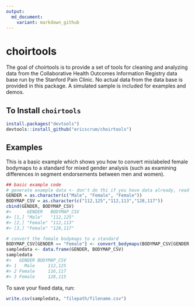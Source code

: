 ```yaml
---
output:
  md_document:
    variant: markdown_github
---
```


<!-- README.md is generated from README.Rmd. Please edit that file -->



# choirtools

The goal of choirtools is to provide a set of tools for cleaning and analyzing data from the Collaborative Health Outcomes Information Registry data base run by the Stanford Pain Clinic. No actual data from the data base is provided in this package. A simulated sample is included for examples and demos.

## To Install `choirtools`

```r
install.packages("devtools")
devtools::install_github("ericscrum/choirtools")
```

## Examples

This is a basic example which shows you how to convert mislabeled female bodymaps to a standard for mixed gender analysis (such as examining differences in segment endorsements between men and women).


```r
## basic example code
# generate example data <- don't do thi if you have data already, read it into R with read.delim
GENDER = as.character(c("Male", "Female", "Female"))
BODYMAP_CSV = as.character(c("112,125","112,113","128,117"))
cbind(GENDER, BODYMAP_CSV)
#>      GENDER   BODYMAP_CSV
#> [1,] "Male"   "112,125"  
#> [2,] "Female" "112,113"  
#> [3,] "Female" "128,117"

# convert the female bodymaps to a standard
BODYMAP_CSV[GENDER == "Female"] <- convert_bodymaps(BODYMAP_CSV[GENDER == "Female"])
sampledata <- data.frame(GENDER, BODYMAP_CSV)
sampledata
#>   GENDER BODYMAP_CSV
#> 1   Male     112,125
#> 2 Female     116,117
#> 3 Female     128,115
```

To save your fixed data, run:

```r
write.csv(sampledata, "filepath/filename.csv")
```
